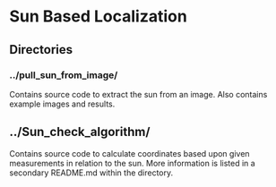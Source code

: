 # Sun Based Localization

## Directories

### ../pull_sun_from_image/
  Contains source code to extract the sun from an image. Also contains example images and results.

## ../Sun_check_algorithm/
  Contains source code to calculate coordinates based upon given measurements in relation to the sun. More information is listed in a secondary README.md within the directory.
